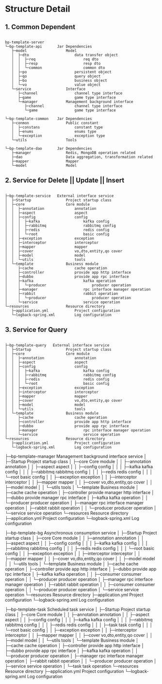 # Structure Detail 



## 1. Common Dependent

```

bp-template-server
└─bp-template-api       Jar Dependencies
   ├─model                  Model
   │  ├─dto                     data transfer object 
   │  │  ├─req                      req dto
   │  │  ├─resp                     resp dto
   │  │  └─common                   common dto
   │  ├─po                      persistent object
   │  ├─qo                      query object
   │  ├─bo                      business object
   │  └─vo                      value object
   └─service                Interface
      ├─channel                 channel type interface
      ├─game                    game type interface
      └─manager             Management background interface
         ├─channel              channel type interface
         └─game                 game type interface

└─bp-template-common    Jar Dependencies
   ├─conmon                 Public constant
   │  ├─constans                constant type
   │  ├─enums                   enums type
   │  └─exception               exception type
   └─utils                  Tools

└─bp-template-dao       Jar Dependencies
   ├─manager                Redis, MongoDB operation related
   ├─dao                    Data aggregation, transformation related
   ├─mapper                 Mapper
   └─model                  Model

```

## 2. Service for Delete || Update || Insert

```

├─bp-template-service   External interface service
│  ├─Startup                Project startup class
│  ├─core                   Core module
│  │  ├─annotation              annotation
│  │  ├─aspect                  aspect
│  │  ├─config                  config
│  │  │  ├─kafka                    kafka config
│  │  │  ├─rabbitmq                 rabbitmq config
│  │  │  ├─redis                    redis config
│  │  │  └─root                     basic config
│  │  ├─exception               exception
│  │  ├─interceptor             interceptor
│  │  ├─mapper                  mapper
│  │  ├─cover                   vo,dto,entity,qo cover
│  │  ├─model                   model
│  │  └─utils                   tools
│  └─template               Business module
│     ├─cache                   cache operation 
│     ├─controller              provide app http interface
│     ├─dubbo                   provide app rpc interface 
│     ├─kafka                       kafka operation
│     │  └─producer                     producer operation
│     ├─manager                     rpc interface manager operation
│     ├─rabbit                      rabbit operation
│     │  └─producer                     producer operation
│     └─service                     service operation
└─resources                 Resource directory
   ├─application.yml            Project configuration
   └─logback-spring.xml         Log configuration

```

## 3. Service for Query

```

├─bp-template-query   External interface service
│  ├─Startup                Project startup class
│  ├─core                   Core module
│  │  ├─annotation              annotation
│  │  ├─aspect                  aspect
│  │  ├─config                  config
│  │  │  ├─kafka                    kafka config
│  │  │  ├─rabbitmq                 rabbitmq config
│  │  │  ├─redis                    redis config
│  │  │  └─root                     basic config
│  │  ├─exception               exception
│  │  ├─interceptor             interceptor
│  │  ├─mapper                  mapper
│  │  ├─cover                   vo,dto,entity,qo cover
│  │  ├─model                   model
│  │  └─utils                   tools
│  └─template               Business module
│     ├─cache                   cache operation 
│     ├─controller              provide app http interface
│     ├─dubbo                   provide app rpc interface 
│     ├─manager                     rpc interface manager operation
│     └─service                     service operation
└─resources                 Resource directory
   ├─application.yml            Project configuration
   └─logback-spring.xml         Log configuration

```

├─bp-template-manager   Management background interface service
│  ├─Startup                Project startup class
│  ├─core                   Core module
│  │  ├─annotation              annotation
│  │  ├─aspect                  aspect
│  │  ├─config                  config
│  │  │  ├─kafka                    kafka config
│  │  │  ├─rabbitmq                 rabbitmq config
│  │  │  ├─redis                    redis config
│  │  │  └─root                     basic config
│  │  ├─exception               exception
│  │  ├─interceptor             interceptor
│  │  ├─mapper                  mapper
│  │  ├─cover                   vo,dto,entity,qo cover
│  │  ├─model                   model
│  │  └─utils                   tools
│  └─template               Business module
│     ├─cache                   cache operation 
│     ├─controller              provide manager http interface
│     ├─dubbo                   provide manager rpc interface 
│     ├─kafka                       kafka operation
│     │  └─producer                     producer operation
│     ├─manager                     rpc interface manager operation
│     ├─rabbit                      rabbit operation
│     │  └─producer                     producer operation
│     └─service                     service operation
└─resources                 Resource directory
   ├─application.yml            Project configuration
   └─logback-spring.xml         Log configuration



├─bp-template-bg   Asynchronous consumption service
│  ├─Startup                Project startup class
│  ├─core                   Core module
│  │  ├─annotation              annotation
│  │  ├─aspect                  aspect
│  │  ├─config                  config
│  │  │  ├─kafka                    kafka config
│  │  │  ├─rabbitmq                 rabbitmq config
│  │  │  ├─redis                    redis config
│  │  │  └─root                     basic config
│  │  ├─exception               exception
│  │  ├─interceptor             interceptor
│  │  ├─mapper                  mapper
│  │  ├─cover                   vo,dto,entity,qo cover
│  │  ├─model                   model
│  │  └─utils                   tools
│  └─template               Business module
│     ├─cache                   cache operation 
│     ├─controller              provide app http interface
│     ├─dubbo                   provide app rpc interface 
│     ├─kafka                       kafka operation
│     │  ├─consumer                     consumer operation
│     │  └─producer                     producer operation
│     ├─manager                     rpc interface manager operation
│     ├─rabbit                      rabbit operation
│     │  ├─consumer                     consumer operation
│     │  └─producer                     producer operation
│     └─service                     service operation
└─resources                 Resource directory
   ├─application.yml            Project configuration
   └─logback-spring.xml         Log configuration



├─bp-template-task   Scheduled task service
│  ├─Startup                Project startup class
│  ├─core                   Core module
│  │  ├─annotation              annotation
│  │  ├─aspect                  aspect
│  │  ├─config                  config
│  │  │  ├─kafka                    kafka config
│  │  │  ├─rabbitmq                 rabbitmq config
│  │  │  ├─redis                    redis config
│  │  │  ├─task                     task config
│  │  │  └─root                     basic config
│  │  ├─exception               exception
│  │  ├─interceptor             interceptor
│  │  ├─mapper                  mapper
│  │  ├─cover                   vo,dto,entity,qo cover
│  │  ├─model                   model
│  │  └─utils                   tools
│  └─template               Business module
│     ├─cache                   cache operation 
│     ├─controller              provide app http interface
│     ├─dubbo                   provide app rpc interface 
│     ├─kafka                       kafka operation
│     │  └─producer                     producer operation
│     ├─manager                     rpc interface manager operation
│     ├─rabbit                      rabbit operation
│     │  └─producer                     producer operation
│     ├─service                     service operation
│     └─task                        task operation
└─resources                 Resource directory
   ├─application.yml            Project configuration
   └─logback-spring.xml         Log configuration

```